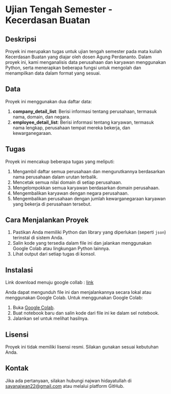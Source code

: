 # Ujian Tengah Semester - Kecerdasan Buatan

## Deskripsi
Proyek ini merupakan tugas untuk ujian tengah semester pada mata kuliah Kecerdasan Buatan yang diajar oleh dosen Agung Perdananto. Dalam proyek ini, kami menganalisis data perusahaan dan karyawan menggunakan Python, serta menerapkan beberapa fungsi untuk mengolah dan menampilkan data dalam format yang sesuai.

## Data
Proyek ini menggunakan dua daftar data:
1. **company_detail_list**: Berisi informasi tentang perusahaan, termasuk nama, domain, dan negara.
2. **employee_detail_list**: Berisi informasi tentang karyawan, termasuk nama lengkap, perusahaan tempat mereka bekerja, dan kewarganegaraan.

## Tugas
Proyek ini mencakup beberapa tugas yang meliputi:
1. Mengambil daftar semua perusahaan dan mengurutkannya berdasarkan nama perusahaan dalam urutan terbalik.
2. Mencetak semua nilai domain di setiap perusahaan.
3. Mengelompokkan semua karyawan berdasarkan domain perusahaan.
4. Mengembalikan karyawan dengan negara perusahaan.
5. Mengembalikan perusahaan dengan jumlah kewarganegaraan karyawan yang bekerja di perusahaan tersebut.

## Cara Menjalankan Proyek
1. Pastikan Anda memiliki Python dan library yang diperlukan (seperti `json`) terinstal di sistem Anda.
2. Salin kode yang tersedia dalam file ini dan jalankan menggunakan Google Colab atau lingkungan Python lainnya.
3. Lihat output dari setiap tugas di konsol.

## Instalasi
Link download menuju google collab : [link](https://colab.research.google.com/drive/1XDK4KzpjyNjoe11wUcaN015iPvJT-_OR?usp=sharing)

Anda dapat mengunduh file ini dan menjalankannya secara lokal atau menggunakan Google Colab. Untuk menggunakan Google Colab:
1. Buka [Google Colab](https://colab.research.google.com/).
2. Buat notebook baru dan salin kode dari file ini ke dalam sel notebook.
3. Jalankan sel untuk melihat hasilnya.

## Lisensi
Proyek ini tidak memiliki lisensi resmi. Silakan gunakan sesuai kebutuhan Anda.

## Kontak
Jika ada pertanyaan, silakan hubungi najwan hidayatullah di sayanajwan22@gmail.com atau melalui platform GitHub.

